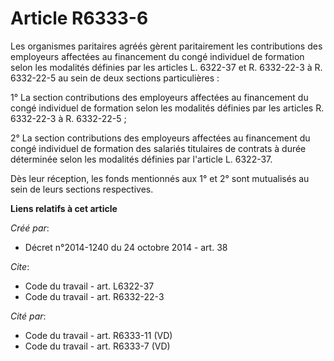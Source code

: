 # Article R6333-6

Les organismes paritaires agréés gèrent paritairement les contributions des employeurs affectées au financement du congé
individuel de formation selon les modalités définies par les articles L. 6322-37 et R. 6332-22-3 à R. 6332-22-5 au sein de
deux sections particulières : 

1° La section contributions des employeurs affectées au financement du congé individuel de formation selon les modalités
définies par les articles R. 6332-22-3 à R. 6332-22-5 ; 

2° La section contributions des employeurs affectées au financement du congé individuel de formation des salariés titulaires
de contrats à durée déterminée selon les modalités définies par l'article L. 6322-37. 

Dès leur réception, les fonds mentionnés aux 1° et 2° sont mutualisés au sein de leurs sections respectives.

**Liens relatifs à cet article**

_Créé par_:

  - Décret n°2014-1240 du 24 octobre 2014 - art. 38

_Cite_:

  - Code du travail - art. L6322-37
  - Code du travail - art. R6332-22-3

_Cité par_:

  - Code du travail - art. R6333-11 (VD)
  - Code du travail - art. R6333-7 (VD)
